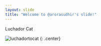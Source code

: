 ```yaml
---
layout: slide
title: "Welcome to @arorasudhir's slide!"
---
```


Luchador Cat

![luchadortocat](https://octodex.github.com/images/luchadortocat.png)
{: .center}
